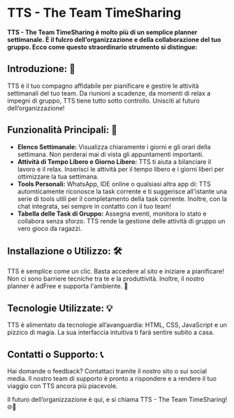 # TTS - The Team TimeSharing

**TTS - The Team TimeSharing è molto più di un semplice planner settimanale. È il fulcro dell’organizzazione e della collaborazione del tuo gruppo. Ecco come questo straordinario strumento si distingue:**

## Introduzione: 🌟
TTS è il tuo compagno affidabile per pianificare e gestire le attività settimanali del tuo team. Da riunioni a scadenze, da momenti di relax a impegni di gruppo, TTS tiene tutto sotto controllo. Unisciti al futuro dell’organizzazione!

## Funzionalità Principali: 🚀
- **Elenco Settimanale:** Visualizza chiaramente i giorni e gli orari della settimana. Non perderai mai di vista gli appuntamenti importanti.
- **Attività di Tempo Libero e Giorno Libero:** TTS ti aiuta a bilanciare il lavoro e il relax. Inserisci le attività per il tempo libero e i giorni liberi per ottimizzare la tua settimana.
- **Tools Personali:** WhatsApp, IDE online o qualsiasi altra app di: TTS automticamente riconosce la task corrente e ti suggerisce all'istante una serie di tools utili per il completamento della task corrente. Inoltre, con la chat integrata, sei sempre in contatto con il tuo team!
- **Tabella delle Task di Gruppo:** Assegna eventi, monitora lo stato e collabora senza sforzo. TTS rende la gestione delle attività di gruppo un vero gioco da ragazzi.

## Installazione o Utilizzo: 🛠️
TTS è semplice come un clic. Basta accedere al sito e iniziare a pianificare! Non ci sono barriere tecniche tra te e la produttività. Inoltre, il nostro planner è adFree e supporta l'ambiente. 🌲

## Tecnologie Utilizzate: 💡
TTS è alimentato da tecnologie all’avanguardia: HTML, CSS, JavaScript e un pizzico di magia. La sua interfaccia intuitiva ti farà sentire subito a casa.

## Contatti o Supporto: 📞
Hai domande o feedback? Contattaci tramite il nostro sito o sui social media. Il nostro team di supporto è pronto a rispondere e a rendere il tuo viaggio con TTS ancora più piacevole.

Il futuro dell’organizzazione è qui, e si chiama TTS - The Team TimeSharing! 🌐👥
